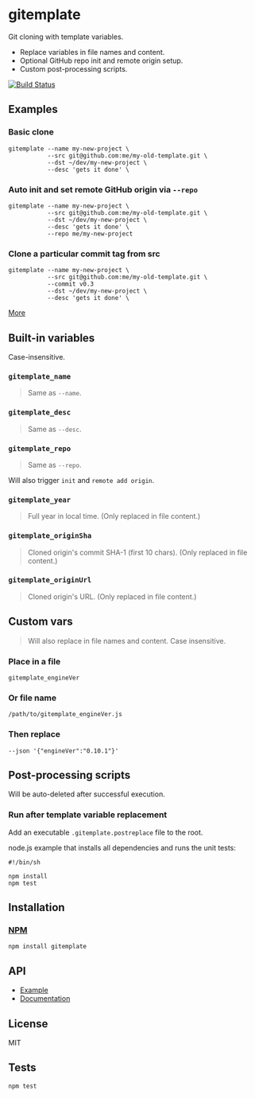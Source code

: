 # gitemplate

Git cloning with template variables.

* Replace variables in file names and content.
* Optional GitHub repo init and remote origin setup.
* Custom post-processing scripts.

[![Build Status](https://travis-ci.org/codeactual/gitemplate.png)](https://travis-ci.org/codeactual/gitemplate)

## Examples

### Basic clone

    gitemplate --name my-new-project \
               --src git@github.com:me/my-old-template.git \
               --dst ~/dev/my-new-project \
               --desc 'gets it done' \

### Auto init and set remote GitHub origin via `--repo`

    gitemplate --name my-new-project \
               --src git@github.com:me/my-old-template.git \
               --dst ~/dev/my-new-project \
               --desc 'gets it done' \
               --repo me/my-new-project

### Clone a particular commit tag from src

    gitemplate --name my-new-project \
               --src git@github.com:me/my-old-template.git \
               --commit v0.3
               --dst ~/dev/my-new-project \
               --desc 'gets it done' \


[More](docs/examples.md)

## Built-in variables

Case-insensitive.

### `gitemplate_name`

> Same as `--name`.

### `gitemplate_desc`

> Same as `--desc`.

### `gitemplate_repo`

> Same as `--repo`.

Will also trigger `init` and `remote add origin`.

### `gitemplate_year`

> Full year in local time. (Only replaced in file content.)

### `gitemplate_originSha`

> Cloned origin's commit SHA-1 (first 10 chars). (Only replaced in file content.)

### `gitemplate_originUrl`

> Cloned origin's URL. (Only replaced in file content.)

## Custom vars

> Will also replace in file names and content. Case insensitive.

### Place in a file

    gitemplate_engineVer

### Or file name

    /path/to/gitemplate_engineVer.js

### Then replace

    --json '{"engineVer":"0.10.1"}'

## Post-processing scripts

Will be auto-deleted after successful execution.

### Run after template variable replacement

Add an executable `.gitemplate.postreplace` file to the root.

node.js example that installs all dependencies and runs the unit tests:

    #!/bin/sh

    npm install
    npm test

## Installation

### [NPM](https://npmjs.org/package/gitemplate)

    npm install gitemplate

## API

* [Example](lib/cli/gitemplate/index.js)
* [Documentation](docs/Gitemplate.md)

## License

  MIT

## Tests

    npm test
